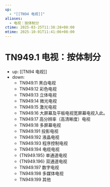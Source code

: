 ```yaml
---
up:
  - "[[TN94 电视]]"
aliases:
  - 电视：按体制分
ctime: 2025-03-25T11:38:28+08:00
mtime: 2025-10-01T11:41:06+08:00
---
```


# TN949.1 电视：按体制分

- up: [[TN94 电视]]
- down:	
	- TN949.11 黑白电视
	- TN949.12 彩色电视
	- TN949.13 立体电视
	- TN949.14 微光电视
	- TN949.15 激光电视
	- TN949.16 大屏幕及平板电视宽屏幕电视入此。
	- TN949.17 高分辨率（高清晰度）电视
	- TN949.18 多屏幕电视
	- TN949.191 投影电视
	- TN949.192 液晶电视
	- TN949.193 程序控制电视
	- TN949.194 电缆电视
	- {TN949.195} 单通道电视
	- {TN949.196} 双通道电视
	- TN949.197 数字电视
	- TN949.198 多媒体电视
	- TN949.199 其他
	
